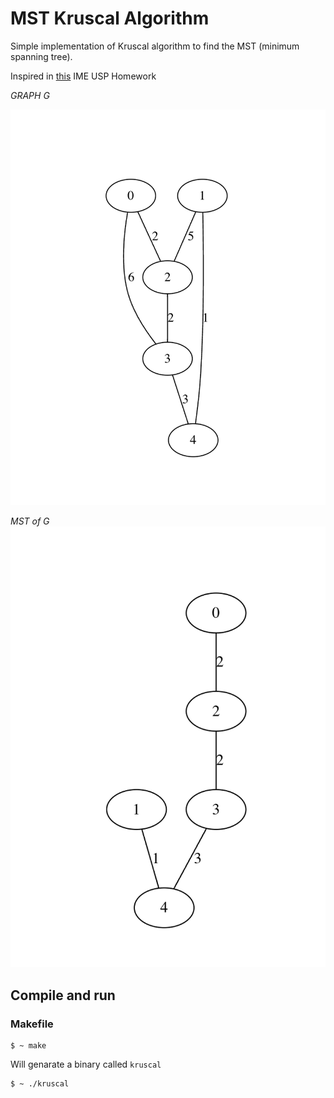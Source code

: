 # MST Kruscal Algorithm


Simple implementation of Kruscal algorithm to find the MST (minimum spanning tree). 

Inspired in [this](kruscal.pdf) IME USP Homework

*GRAPH G* 

![plot](graph-G.png)


*MST of G*
![plot](MST-G.png)



## Compile and run
### Makefile
```shell
$ ~ make
```
Will genarate a binary called `kruscal`
```shell
$ ~ ./kruscal
```
